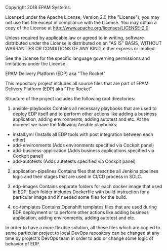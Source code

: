 Copyright 2018 EPAM Systems.

Licensed under the Apache License, Version 2.0 (the "License");
you may not use this file except in compliance with the License.
You may obtain a copy of the License at
http://www.apache.org/licenses/LICENSE-2.0

Unless required by applicable law or agreed to in writing, software
distributed under the License is distributed on an "AS IS" BASIS,
WITHOUT WARRANTIES OR CONDITIONS OF ANY KIND, either express or implied.

See the License for the specific language governing permissions and
limitations under the License.

EPAM Delivery Platform (EDP) aka "The Rocket"

This repository project includes all source files that are part of EPAM Delivery Platform (EDP) aka "The Rocket"

Structure of the project includes the following root directories:

1) ansible-playbooks
Contains all necessary playbooks that are used to deploy EDP itself and to perform other actions like adding a business application,
adding environments, adding autotest and etc.
At the moment we have the following Ansible playbooks:
- install.yml (Installs all EDP tools with post integration between each other)
- add-environments (Adds environments specified via Cockpit panel)
- add-business-application (Adds business applications specified via Cockpit panel)
- add-autotests (Adds autetests specified via Cockpit panel)

2) application-pipelines
Contains files that describe all Jenkins pipelines logic and their stages that are used in CI/CD process in SDLC.

3) edp-images
Contains separate folders for each docker image that used in EDP. Each folder includes Dockerfile with build instruction for
a particular image and if needed some files for the build.

4) oc-templates
Contains Openshift templates files that are used during EDP deployment or to perform other actions like adding business application,
adding environments, adding autotest and etc.

In order to have a more flexible solution, all these files which are copied to some particular project
to local DevOps repository can be changed at any time by project's DevOps team in order to add or change some logic of behavior of EDP.
